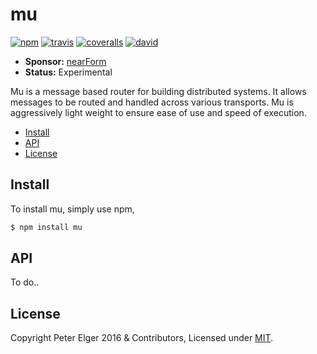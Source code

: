 # mu

[![npm][npm-badge]][npm-url]
[![travis][travis-badge]][travis-url]
[![coveralls][coveralls-badge]][coveralls-url]
[![david][david-badge]][david-url]

- __Sponsor:__ [nearForm][sponsor]
- __Status:__ Experimental

Mu is a message based router for building distributed systems. It allows messages to be routed and
handled across various transports. Mu is aggressively light weight to ensure ease of use and speed
of execution.

* [Install](#install)
* [API](#api)
* [License](#license)


## Install
To install mu, simply use npm,

```sh
$ npm install mu
```

## API

To do..

## License
Copyright Peter Elger 2016 & Contributors, Licensed under [MIT][].


[travis-badge]: https://travis-ci.org/apparatus/mu.svg?branch=master
[travis-url]: https://travis-ci.org/apparatus/mu
[npm-badge]: https://badge.fury.io/js/mu.svg
[npm-url]: https://npmjs.org/package/mu
[logo-url]: https://raw.githubusercontent.com/apparatus/mu/master/assets/mu.png
[coveralls-badge]: https://coveralls.io/repos/apparatus/mu/badge.svg?branch=master
[coveralls-url]: https://coveralls.io/github/apparatus/mu?branch=master
[david-badge]: https://david-dm.org/apparatus/mu.svg
[david-url]: https://david-dm.org/apparatus/mu
[sponsor]: http://nearform.com
[MIT]: ./LICENSE
